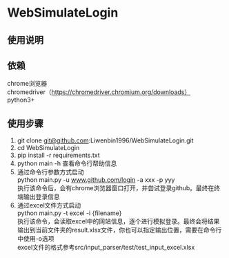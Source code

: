 # WebSimulateLogin

## 使用说明

## 依赖
chrome浏览器  
chromedriver（https://chromedriver.chromium.org/downloads）  
python3+

## 使用步骤
1. git clone git@github.com:Liwenbin1996/WebSimulateLogin.git
2. cd WebSimulateLogin  
3. pip install -r requirements.txt  
4. python main -h 查看命令行帮助信息
5. 通过命令行参数方式启动  
   python main.py -u www.github.com/login -a xxx -p yyy  
   执行该命令后，会有chrome浏览器窗口打开，并尝试登录github。最终在终端输出登录信息
6. 通过excel文件方式启动  
   python main.py -t excel -i {filename}  
   执行该命令，会读取excel中的网站信息，逐个进行模拟登录。最终会将结果输出到当前文件夹的result.xlsx文件，你也可以指定输出位置，需要在命令行中使用-o选项  
   excel文件的格式参考src/input_parser/test/test_input_excel.xlsx
